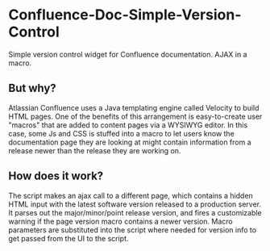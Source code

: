 # Confluence-Doc-Simple-Version-Control
Simple version control widget for Confluence documentation. AJAX in a macro.
## But why?
Atlassian Confluence uses a Java templating engine called Velocity to build HTML pages. One of the benefits of this arrangement is easy-to-create user "macros" that are added to content pages via a WYSIWYG editor. In this case, some Js and CSS is stuffed into a macro to let users know the documentation page they are looking at might contain information from a release newer than the release they are working on. 
## How does it work?
The script makes an ajax call to a different page, which contains a hidden HTML input with the latest software version released to a production server. It parses out the major/minor/point release version, and fires a customizable warning if the page version macro contains a newer version. Macro parameters are substituted into the script where needed for version info to get passed from the UI to the script.
